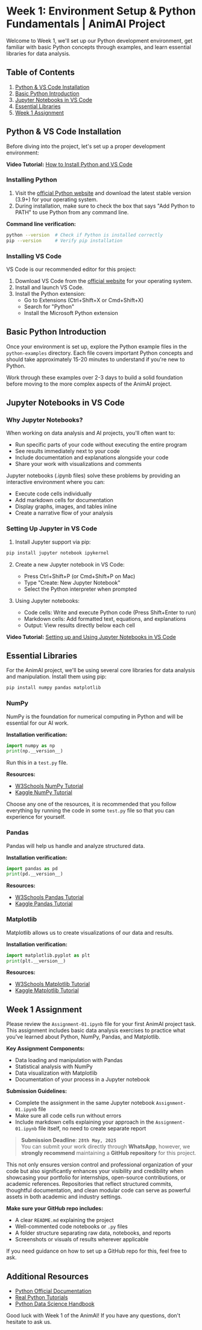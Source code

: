 # Week 1: Environment Setup & Python Fundamentals | AnimAI Project

Welcome to Week 1, we'll set up our Python development environment, get familiar with basic Python concepts through examples, and learn essential libraries for data analysis.

## Table of Contents
1. [Python & VS Code Installation](#python--vs-code-installation)
2. [Basic Python Introduction](#basic-python-introduction)
3. [Jupyter Notebooks in VS Code](#jupyter-notebooks-in-vs-code)
4. [Essential Libraries](#essential-libraries)
5. [Week 1 Assignment](#week-1-assignment)

## Python & VS Code Installation

Before diving into the project, let's set up a proper development environment:

**Video Tutorial:** [How to Install Python and VS Code](https://www.youtube.com/watch?v=cUAK4x_7thA)

### Installing Python
1. Visit the [official Python website](https://www.python.org/downloads/) and download the latest stable version (3.9+) for your operating system.
2. During installation, make sure to check the box that says "Add Python to PATH" to use Python from any command line.

**Command line verification:**
```bash
python --version  # Check if Python is installed correctly
pip --version     # Verify pip installation
```

### Installing VS Code
VS Code is our recommended editor for this project:

1. Download VS Code from the [official website](https://code.visualstudio.com/download) for your operating system.
2. Install and launch VS Code.
3. Install the Python extension:
   - Go to Extensions (Ctrl+Shift+X or Cmd+Shift+X)
   - Search for "Python"
   - Install the Microsoft Python extension

## Basic Python Introduction

Once your environment is set up, explore the Python example files in the `python-examples` directory. Each file covers important Python concepts and should take approximately 15-20 minutes to understand if you're new to Python.

Work through these examples over 2-3 days to build a solid foundation before moving to the more complex aspects of the AnimAI project.

## Jupyter Notebooks in VS Code

### Why Jupyter Notebooks?
When working on data analysis and AI projects, you'll often want to:
- Run specific parts of your code without executing the entire program
- See results immediately next to your code
- Include documentation and explanations alongside your code
- Share your work with visualizations and comments

Jupyter notebooks (.ipynb files) solve these problems by providing an interactive environment where you can:
- Execute code cells individually
- Add markdown cells for documentation
- Display graphs, images, and tables inline
- Create a narrative flow of your analysis

### Setting Up Jupyter in VS Code

1. Install Jupyter support via pip:
```bash
pip install jupyter notebook ipykernel
```

2. Create a new Jupyter notebook in VS Code:
   - Press Ctrl+Shift+P (or Cmd+Shift+P on Mac)
   - Type "Create: New Jupyter Notebook"
   - Select the Python interpreter when prompted

3. Using Jupyter notebooks:
   - Code cells: Write and execute Python code (Press Shift+Enter to run)
   - Markdown cells: Add formatted text, equations, and explanations
   - Output: View results directly below each cell

**Video Tutorial:** [Setting up and Using Jupyter Notebooks in VS Code](https://www.youtube.com/watch?v=DA6ZAHBPF1U)

## Essential Libraries

For the AnimAI project, we'll be using several core libraries for data analysis and manipulation. Install them using pip:

```bash
pip install numpy pandas matplotlib
```

### NumPy
NumPy is the foundation for numerical computing in Python and will be essential for our AI work.

**Installation verification:**
```python
import numpy as np
print(np.__version__)
```
Run this in a `test.py` file.

**Resources:**
- [W3Schools NumPy Tutorial](https://www.w3schools.com/python/numpy/default.asp)
- [Kaggle NumPy Tutorial](https://www.kaggle.com/code/legendadnan/numpy-tutorial-for-beginners)

Choose any one of the resources, it is recommended that you follow everything by running the code in some `test.py` file so that you can experience for yourself.
### Pandas
Pandas will help us handle and analyze structured data.

**Installation verification:**
```python
import pandas as pd
print(pd.__version__)
```

**Resources:**
- [W3Schools Pandas Tutorial](https://www.w3schools.com/python/pandas/default.asp)
- [Kaggle Pandas Tutorial](https://www.kaggle.com/learn/pandas)

### Matplotlib
Matplotlib allows us to create visualizations of our data and results.

**Installation verification:**
```python
import matplotlib.pyplot as plt
print(plt.__version__)
```

**Resources:**
- [W3Schools Matplotlib Tutorial](https://www.w3schools.com/python/matplotlib_intro.asp)
- [Kaggle Matplotlib Tutorial](https://www.kaggle.com/code/prashant111/matplotlib-tutorial-for-beginners)

## Week 1 Assignment

Please review the `Assignment-01.ipynb` file for your first AnimAI project task. This assignment includes basic data analysis exercises to practice what you've learned about Python, NumPy, Pandas, and Matplotlib.

**Key Assignment Components:**
- Data loading and manipulation with Pandas
- Statistical analysis with NumPy
- Data visualization with Matplotlib
- Documentation of your process in a Jupyter notebook

**Submission Guidelines:**
- Complete the assignment in the same Jupyter notebook `Assignment-01.ipynb` file
- Make sure all code cells run without errors
- Include markdown cells explaining your approach in the `Assignment-01.ipynb` file itself, no need to create separate report

> **Submission Deadline**: **`28th May, 2025`**  
You can submit your work directly through **WhatsApp**, however, we **strongly recommend** maintaining a **GitHub repository** for this project.

This not only ensures version control and professional organization of your code but also significantly enhances your visibility and credibility when showcasing your portfolio for internships, open-source contributions, or academic references. Repositories that reflect structured commits, thoughtful documentation, and clean modular code can serve as powerful assets in both academic and industry settings.

**Make sure your GitHub repo includes:**
- A clear `README.md` explaining the project  
- Well-commented code notebooks or `.py` files  
- A folder structure separating raw data, notebooks, and reports  
- Screenshots or visuals of results wherever applicable

If you need guidance on how to set up a GitHub repo for this, feel free to ask.


## Additional Resources

- [Python Official Documentation](https://docs.python.org/3/)
- [Real Python Tutorials](https://realpython.com/)
- [Python Data Science Handbook](https://jakevdp.github.io/PythonDataScienceHandbook/)

Good luck with Week 1 of the AnimAI! If you have any questions, don't hesitate to ask us.

